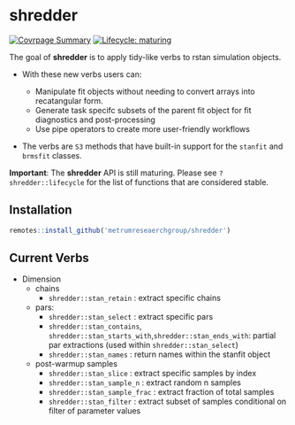 # shredder

<!-- badges: start -->
[![Covrpage
Summary](https://img.shields.io/badge/covrpage-Last_Build_2019_11_18-brightgreen.svg)](http://tinyurl.com/y3zvyrpx)
[![Lifecycle: maturing](https://img.shields.io/badge/lifecycle-maturing-blue.svg)](https://www.tidyverse.org/lifecycle/#maturing)
<!-- badges: end -->

The goal of __shredder__ is to apply tidy-like verbs to rstan simulation objects. 

  - With these new verbs users can: 
    - Manipulate fit objects without needing to convert arrays into recatangular form.
    - Generate task specifc subsets of the parent fit object for fit diagnostics and post-processing
    - Use pipe operators to create more user-friendly workflows
    
  - The verbs are `S3` methods that have built-in support for the `stanfit` and `brmsfit` classes.

__Important__: The __shredder__ API is still maturing. Please see `?shredder::lifecycle` for the list of functions that are considered stable.

## Installation

``` r
remotes::install_github('metrumreseaerchgroup/shredder')
```

## Current Verbs

  - Dimension
      - chains
          - `shredder::stan_retain` : extract specific chains
      - pars:
          - `shredder::stan_select` : extract specific pars
          - `shredder::stan_contains`, `shredder::stan_starts_with`,`shredder::stan_ends_with`:
            partial par extractions (used within `shredder::stan_select`)
          - `shredder::stan_names` : return names within the stanfit object
      - post-warmup samples
          - `shredder::stan_slice` : extract specific samples by index
          - `shredder::stan_sample_n` : extract random n samples
          - `shredder::stan_sample_frac` : extract fraction of total samples
          - `shredder::stan_filter` : extract subset of samples conditional on
            filter of parameter values
